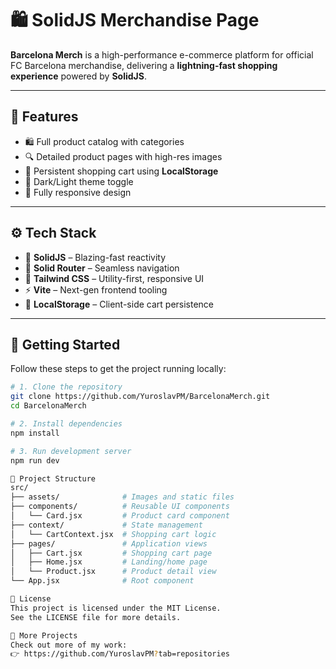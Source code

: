 # 🛍️ SolidJS Merchandise Page

**Barcelona Merch** is a high-performance e-commerce platform for official FC Barcelona merchandise, delivering a **lightning-fast shopping experience** powered by **SolidJS**.

---

## 🌟 Features

- 🛍️ Full product catalog with categories  
- 🔍 Detailed product pages with high-res images  
- 🛒 Persistent shopping cart using **LocalStorage**  
- 🌙 Dark/Light theme toggle  
- 📱 Fully responsive design  

---

## ⚙️ Tech Stack

- 🔷 **SolidJS** – Blazing-fast reactivity  
- 🔶 **Solid Router** – Seamless navigation  
- 🎨 **Tailwind CSS** – Utility-first, responsive UI  
- ⚡ **Vite** – Next-gen frontend tooling  
- 💾 **LocalStorage** – Client-side cart persistence  

---

## 🚀 Getting Started

Follow these steps to get the project running locally:

```bash
# 1. Clone the repository
git clone https://github.com/YuroslavPM/BarcelonaMerch.git
cd BarcelonaMerch

# 2. Install dependencies
npm install

# 3. Run development server
npm run dev

📂 Project Structure
src/
├── assets/              # Images and static files
├── components/          # Reusable UI components
│   └── Card.jsx         # Product card component
├── context/             # State management
│   └── CartContext.jsx  # Shopping cart logic
├── pages/               # Application views
│   ├── Cart.jsx         # Shopping cart page
│   ├── Home.jsx         # Landing/home page
│   └── Product.jsx      # Product detail view
└── App.jsx              # Root component

📜 License
This project is licensed under the MIT License.
See the LICENSE file for more details.

🔗 More Projects
Check out more of my work:
👉 https://github.com/YuroslavPM?tab=repositories
